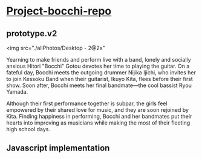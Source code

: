 # <u>Project-bocchi-repo</u>

## prototype.v2

<img src="./allPhotos/Desktop - 2@2x"

Yearning to make friends and perform live with a band, lonely and socially anxious Hitori "Bocchi" Gotou devotes her time to playing the guitar. On a fateful day, Bocchi meets the outgoing drummer Nijika Ijichi, who invites her to join Kessoku Band when their guitarist, Ikuyo Kita, flees before their first show. Soon after, Bocchi meets her final bandmate—the cool bassist Ryou Yamada.

Although their first performance together is subpar, the girls feel empowered by their shared love for music, and they are soon rejoined by Kita. Finding happiness in performing, Bocchi and her bandmates put their hearts into improving as musicians while making the most of their fleeting high school days.

## Javascript implementation 



